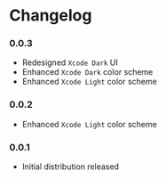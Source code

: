 # Changelog

### 0.0.3

- Redesigned `Xcode Dark` UI
- Enhanced `Xcode Dark` color scheme
- Enhanced `Xcode Light` color scheme

### 0.0.2

- Enhanced `Xcode Light` color scheme

### 0.0.1

- Initial distribution released